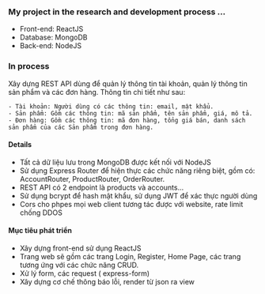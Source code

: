 ### My project in the research and development process ...
- Front-end: ReactJS
- Database: MongoDB
- Back-end: NodeJS

### In process

Xây dựng REST API dùng để quản lý thông tin tài khoản, quản lý thông tin sản phẩm và các đơn hàng. Thông tin chi tiết như sau:


	- Tài khoản: Người dùng có các thông tin: email, mật khẩu.
	- Sản phẩm: Gồm các thông tin: mã sản phẩm, tên sản phẩm, giá, mô tả.
	- Đơn hàng: Gồm các thông tin: mã đơn hàng, tổng giá bán, danh sách sản phẩm của các Sản phẩm trong đơn hàng.

#### Details
- Tất cả dữ liệu lưu trong MongoDB được kết nối với NodeJS 
- Sử dụng Express Router để hiện  thực các chức năng riêng biệt, gồm có: AccountRouter, ProductRouter, OrderRouter.
- REST API có 2 endpoint là products và accounts...
- Sử dụng bcrypt để hash mật khẩu, sử dụng JWT để xác thực người dùng
- Cors cho phpes mọi web client tương tác được với website, rate limit chống DDOS

#### Mục tiêu phát triển
- Xây dựng front-end sử dụng ReactJS
- Trang web sẽ gồm các trang Login, Register, Home Page, các trang tương ứng với các chức năng CRUD.
- Xử lý form, các request ( express-form)
- Xây dựng cơ chế thông báo lỗi, render từ json ra view
